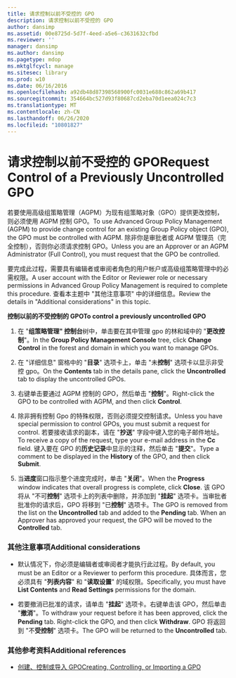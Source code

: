 ```yaml
---
title: 请求控制以前不受控的 GPO
description: 请求控制以前不受控的 GPO
author: dansimp
ms.assetid: 00e8725d-5d7f-4eed-a5e6-c3631632cfbd
ms.reviewer: ''
manager: dansimp
ms.author: dansimp
ms.pagetype: mdop
ms.mktglfcycl: manage
ms.sitesec: library
ms.prod: w10
ms.date: 06/16/2016
ms.openlocfilehash: a92db48d87398568900fc0031e688c862a69b417
ms.sourcegitcommit: 354664bc527d93f80687cd2eba70d1eea024c7c3
ms.translationtype: MT
ms.contentlocale: zh-CN
ms.lasthandoff: 06/26/2020
ms.locfileid: "10801827"
---
```

# <span data-ttu-id="0ed8e-103">请求控制以前不受控的 GPO</span><span class="sxs-lookup"><span data-stu-id="0ed8e-103">Request Control of a Previously Uncontrolled GPO</span></span>


<span data-ttu-id="0ed8e-104">若要使用高级组策略管理（AGPM）为现有组策略对象（GPO）提供更改控制，则必须使用 AGPM 控制 GPO。</span><span class="sxs-lookup"><span data-stu-id="0ed8e-104">To use Advanced Group Policy Management (AGPM) to provide change control for an existing Group Policy object (GPO), the GPO must be controlled with AGPM.</span></span> <span data-ttu-id="0ed8e-105">除非你是审批者或 AGPM 管理员（完全控制），否则你必须请求控制 GPO。</span><span class="sxs-lookup"><span data-stu-id="0ed8e-105">Unless you are an Approver or an AGPM Administrator (Full Control), you must request that the GPO be controlled.</span></span>

<span data-ttu-id="0ed8e-106">要完成此过程，需要具有编辑者或审阅者角色的用户帐户或高级组策略管理中的必需权限。</span><span class="sxs-lookup"><span data-stu-id="0ed8e-106">A user account with the Editor or Reviewer role or necessary permissions in Advanced Group Policy Management is required to complete this procedure.</span></span> <span data-ttu-id="0ed8e-107">查看本主题中 "其他注意事项" 中的详细信息。</span><span class="sxs-lookup"><span data-stu-id="0ed8e-107">Review the details in "Additional considerations" in this topic.</span></span>

**<span data-ttu-id="0ed8e-108">控制以前的不受控制的 GPO</span><span class="sxs-lookup"><span data-stu-id="0ed8e-108">To control a previously uncontrolled GPO</span></span>**

1.  <span data-ttu-id="0ed8e-109">在 "**组策略管理" 控制台**树中，单击要在其中管理 gpo 的林和域中的 "**更改控制**"。</span><span class="sxs-lookup"><span data-stu-id="0ed8e-109">In the **Group Policy Management Console** tree, click **Change Control** in the forest and domain in which you want to manage GPOs.</span></span>

2.  <span data-ttu-id="0ed8e-110">在 "详细信息" 窗格中的 "**目录**" 选项卡上，单击 "未**控制**" 选项卡以显示非受控 gpo。</span><span class="sxs-lookup"><span data-stu-id="0ed8e-110">On the **Contents** tab in the details pane, click the **Uncontrolled** tab to display the uncontrolled GPOs.</span></span>

3.  <span data-ttu-id="0ed8e-111">右键单击要通过 AGPM 控制的 GPO，然后单击 "**控制**"。</span><span class="sxs-lookup"><span data-stu-id="0ed8e-111">Right-click the GPO to be controlled with AGPM, and then click **Control**.</span></span>

4.  <span data-ttu-id="0ed8e-112">除非拥有控制 Gpo 的特殊权限，否则必须提交控制请求。</span><span class="sxs-lookup"><span data-stu-id="0ed8e-112">Unless you have special permission to control GPOs, you must submit a request for control.</span></span> <span data-ttu-id="0ed8e-113">若要接收请求的副本，请在 "**抄送**" 字段中键入您的电子邮件地址。</span><span class="sxs-lookup"><span data-stu-id="0ed8e-113">To receive a copy of the request, type your e-mail address in the **Cc** field.</span></span> <span data-ttu-id="0ed8e-114">键入要在 GPO 的**历史记录**中显示的注释，然后单击 "**提交**"。</span><span class="sxs-lookup"><span data-stu-id="0ed8e-114">Type a comment to be displayed in the **History** of the GPO, and then click **Submit**.</span></span>

5.  <span data-ttu-id="0ed8e-115">当**进度**窗口指示整个进度完成时，单击 "**关闭**"。</span><span class="sxs-lookup"><span data-stu-id="0ed8e-115">When the **Progress** window indicates that overall progress is complete, click **Close**.</span></span> <span data-ttu-id="0ed8e-116">该 GPO 将从 "不可**控制**" 选项卡上的列表中删除，并添加到 "**挂起**" 选项卡。当审批者批准你的请求后，GPO 将移到 "已**控制**" 选项卡。</span><span class="sxs-lookup"><span data-stu-id="0ed8e-116">The GPO is removed from the list on the **Uncontrolled** tab and added to the **Pending** tab. When an Approver has approved your request, the GPO will be moved to the **Controlled** tab.</span></span>

### <span data-ttu-id="0ed8e-117">其他注意事项</span><span class="sxs-lookup"><span data-stu-id="0ed8e-117">Additional considerations</span></span>

-   <span data-ttu-id="0ed8e-118">默认情况下，你必须是编辑者或审阅者才能执行此过程。</span><span class="sxs-lookup"><span data-stu-id="0ed8e-118">By default, you must be an Editor or a Reviewer to perform this procedure.</span></span> <span data-ttu-id="0ed8e-119">具体而言，您必须具有 "**列表内容**" 和 "**读取设置**" 的域权限。</span><span class="sxs-lookup"><span data-stu-id="0ed8e-119">Specifically, you must have **List Contents** and **Read Settings** permissions for the domain.</span></span>

-   <span data-ttu-id="0ed8e-120">若要撤消已批准的请求，请单击 "**挂起**" 选项卡。右键单击该 GPO，然后单击 "**撤消**"。</span><span class="sxs-lookup"><span data-stu-id="0ed8e-120">To withdraw your request before it has been approved, click the **Pending** tab. Right-click the GPO, and then click **Withdraw**.</span></span> <span data-ttu-id="0ed8e-121">GPO 将返回到 "不**受控制**" 选项卡。</span><span class="sxs-lookup"><span data-stu-id="0ed8e-121">The GPO will be returned to the **Uncontrolled** tab.</span></span>

### <span data-ttu-id="0ed8e-122">其他参考资料</span><span class="sxs-lookup"><span data-stu-id="0ed8e-122">Additional references</span></span>

-   [<span data-ttu-id="0ed8e-123">创建、控制或导入 GPO</span><span class="sxs-lookup"><span data-stu-id="0ed8e-123">Creating, Controlling, or Importing a GPO</span></span>](creating-controlling-or-importing-a-gpo-editor.md)

 

 





